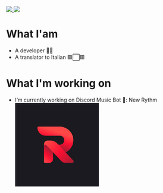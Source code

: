<a href="https://top.gg/bot/966743296695214181">
  <img src="https://top.gg/api/widget/servers/966743296695214181.svg">
</a><a href="https://top.gg/bot/966743296695214181">
  <img src="https://top.gg/api/widget/upvotes/966743296695214181.svg">
</a>

# What I'am 
- A developer 🐱‍💻
- A translator to Italian 🟩⬜🟥

# What I'm working on
-  I’m currently working on Discord Music Bot 🤖: New Rythm  
                                                   <img src=img/download.jpg>
